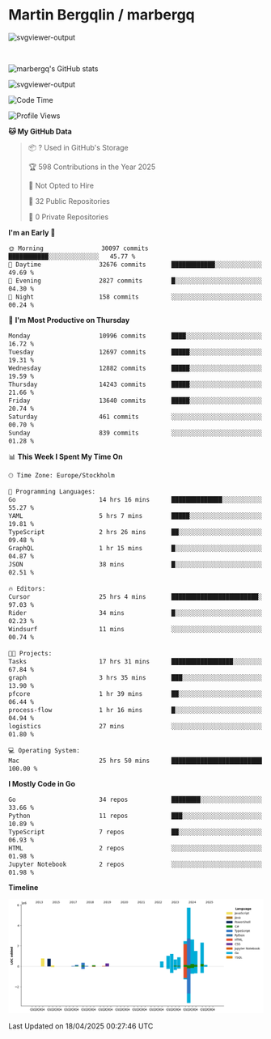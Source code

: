 # Martin Bergqlin / marbergq

![svgviewer-output](https://user-images.githubusercontent.com/2405410/206014777-22d41ecb-c24f-421d-b7d9-bba2cb5bb0de.svg)

<br>

<!--- [![Martin's Week](https://github-readme-stats.vercel.app/api/wakatime?username=marbergq&theme=dark)](https://github.com/anuraghazra/github-readme-stats) -->

![marbergq's GitHub stats](https://github-readme-stats.vercel.app/api?username=marbergq&count_private=true&show_icons=true)

![svgviewer-output](https://wakatime.com/badge/user/3f0a2069-6683-4e19-9a4a-7d21ea815067.svg)

<!--START_SECTION:waka-->
![Code Time](http://img.shields.io/badge/Code%20Time-5%2C024%20hrs%2043%20mins-blue)

![Profile Views](http://img.shields.io/badge/Profile%20Views-0-blue)

**🐱 My GitHub Data** 

> 📦 ? Used in GitHub's Storage 
 > 
> 🏆 598 Contributions in the Year 2025
 > 
> 🚫 Not Opted to Hire
 > 
> 📜 32 Public Repositories 
 > 
> 🔑 0 Private Repositories 
 > 
**I'm an Early 🐤** 

```text
🌞 Morning                30097 commits       ███████████░░░░░░░░░░░░░░   45.77 % 
🌆 Daytime                32676 commits       ████████████░░░░░░░░░░░░░   49.69 % 
🌃 Evening                2827 commits        █░░░░░░░░░░░░░░░░░░░░░░░░   04.30 % 
🌙 Night                  158 commits         ░░░░░░░░░░░░░░░░░░░░░░░░░   00.24 % 
```
📅 **I'm Most Productive on Thursday** 

```text
Monday                   10996 commits       ████░░░░░░░░░░░░░░░░░░░░░   16.72 % 
Tuesday                  12697 commits       █████░░░░░░░░░░░░░░░░░░░░   19.31 % 
Wednesday                12882 commits       █████░░░░░░░░░░░░░░░░░░░░   19.59 % 
Thursday                 14243 commits       █████░░░░░░░░░░░░░░░░░░░░   21.66 % 
Friday                   13640 commits       █████░░░░░░░░░░░░░░░░░░░░   20.74 % 
Saturday                 461 commits         ░░░░░░░░░░░░░░░░░░░░░░░░░   00.70 % 
Sunday                   839 commits         ░░░░░░░░░░░░░░░░░░░░░░░░░   01.28 % 
```


📊 **This Week I Spent My Time On** 

```text
🕑︎ Time Zone: Europe/Stockholm

💬 Programming Languages: 
Go                       14 hrs 16 mins      ██████████████░░░░░░░░░░░   55.27 % 
YAML                     5 hrs 7 mins        █████░░░░░░░░░░░░░░░░░░░░   19.81 % 
TypeScript               2 hrs 26 mins       ██░░░░░░░░░░░░░░░░░░░░░░░   09.48 % 
GraphQL                  1 hr 15 mins        █░░░░░░░░░░░░░░░░░░░░░░░░   04.87 % 
JSON                     38 mins             █░░░░░░░░░░░░░░░░░░░░░░░░   02.51 % 

🔥 Editors: 
Cursor                   25 hrs 4 mins       ████████████████████████░   97.03 % 
Rider                    34 mins             █░░░░░░░░░░░░░░░░░░░░░░░░   02.23 % 
Windsurf                 11 mins             ░░░░░░░░░░░░░░░░░░░░░░░░░   00.74 % 

🐱‍💻 Projects: 
Tasks                    17 hrs 31 mins      █████████████████░░░░░░░░   67.84 % 
graph                    3 hrs 35 mins       ███░░░░░░░░░░░░░░░░░░░░░░   13.90 % 
pfcore                   1 hr 39 mins        ██░░░░░░░░░░░░░░░░░░░░░░░   06.44 % 
process-flow             1 hr 16 mins        █░░░░░░░░░░░░░░░░░░░░░░░░   04.94 % 
logistics                27 mins             ░░░░░░░░░░░░░░░░░░░░░░░░░   01.80 % 

💻 Operating System: 
Mac                      25 hrs 50 mins      █████████████████████████   100.00 % 
```

**I Mostly Code in Go** 

```text
Go                       34 repos            ████████░░░░░░░░░░░░░░░░░   33.66 % 
Python                   11 repos            ███░░░░░░░░░░░░░░░░░░░░░░   10.89 % 
TypeScript               7 repos             ██░░░░░░░░░░░░░░░░░░░░░░░   06.93 % 
HTML                     2 repos             ░░░░░░░░░░░░░░░░░░░░░░░░░   01.98 % 
Jupyter Notebook         2 repos             ░░░░░░░░░░░░░░░░░░░░░░░░░   01.98 % 
```



**Timeline**

![Lines of Code chart](https://raw.githubusercontent.com/marbergq/marbergq/main/assets/bar_graph.png)


 Last Updated on 18/04/2025 00:27:46 UTC
<!--END_SECTION:waka-->
